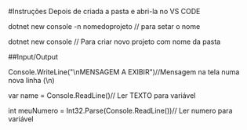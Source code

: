 #Instruções
Depois de criada a pasta e abri-la no VS CODE

dotnet new console -n nomedoprojeto // para setar o nome

dotnet new console // Para criar novo projeto com nome da pasta


##Input/Output

Console.WriteLine("\nMENSAGEM A EXIBIR")//Mensagem na tela numa nova linha (\n)

var name = Console.ReadLine()// Ler TEXTO para variável

int meuNumero = Int32.Parse(Console.ReadLine())// Ler numero para variável







